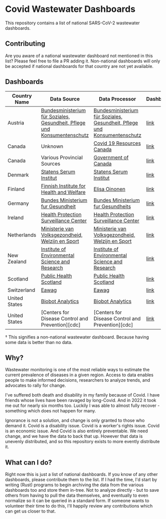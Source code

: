 # Covid Wastewater Dashboards

This repository contains a list of national SARS-CoV-2 wastewater dashboards.

## Contributing

Are you aware of a national wastewater dashboard not mentioned in this list?
Please feel free to file a PR adding it. Non-national dashboards will only be
accepted if national dashboards for that country are not yet available.

## Dashboards

| Country Name  | Data Source                                                                        | Data Processor                                                                     | Dashboard           |
| ------------- | ---------------------------------------------------------------------------------- | ---------------------------------------------------------------------------------- | ------------------- |
| Austria       | [Bundesministerium für Soziales, Gesundheit, Pflege und Konsumentenschutz][bsgpkg] | [Bundesministerium für Soziales, Gesundheit, Pflege und Konsumentenschutz][bsgpkg] | [link][austria]     |
| Canada        | Unknown                                                                            | [Covid 19 Resources Canada](https://covid19resources.ca/about-us/)                 | [link][canada]      |
| Canada        | Various Provincial Sources                                                         | [Government of Canada](govcan)                                                     | [link][canada2]     |
| Denmark       | [Statens Serum Institut][SSI]                                                      | [Statens Serum Institut][SSI]                                                      | [link][denmark]     |
| Finland       | [Finnish Institute for Health and Welfare][THL]                                    | [Elisa Oinonen](https://www.linkedin.com/in/elisaoi/)                              | [link][finland]     |
| Germany       | [Bundes Ministerium fur Gesundheit][bmg]                                           | [Bundes Ministerium fur Gesundheits][bmg]                                          | [link][germany]     |
| Ireland       | [Health Protection Surveillance Center][hpsc]                                      | [Health Protection Surveillance Center][hpsc]                                      | [link][ireland]     |
| Netherlands   | [Ministerie van Volksgezondheid, Welzijn en Sport][vws]                            | [Ministerie van Volksgezondheid, Welzijn en Sport][vws]                            | [link][netherlands] |
| New Zealand   | [Institute of Environmental Science and Research][esr]                             | [Institute of Environmental Science and Research][esr]                             | [link][nz]          |
| Scotland      | [Public Health Scotland][phs]                                                      | [Public Health Scotland][phs]                                                      | [link][scotland]    |
| Switzerland   | [Eawag][Eawag]                                                                     | [Eawag][Eawag]                                                                     | [link][switzerland] |
| United States | [Biobot Analytics](https://biobot.io/about/)                                       | [Biobot Analytics](https://biobot.io/about/)                                       | [link][usa1]        |
| United States | [Centers for Disease Control and Prevention][cdc]                                  | [Centers for Disease Control and Prevention][cdc]                                  | [link][usa2]        |

[austria]: https://abwassermonitoring.at/dashboard/
[canada2]: https://health-infobase.canada.ca/covid-19/wastewater/
[canada]: https://covid19resources.ca/covid-hazard-index
[denmark]: https://www.ssi.dk/sygdomme-beredskab-og-forskning/sygdomsovervaagning/c/covid-19---spildevandsovervaagning
[finland]: https://www.koronatilastot.fi/fi/jatevesi/
[germany]: https://corona-pandemieradar.de/de/abwasser
[ireland]: https://www.hpsc.ie/a-z/nationalwastewatersurveillanceprogramme/2024wastewatersurveillanceprogrammereports/
[netherlands]: https://coronadashboard.rijksoverheid.nl/landelijk/rioolwater
[nz]: https://poops.nz
[scotland]: https://scotland.shinyapps.io/phs-respiratory-covid-19/
[switzerland]: https://sensors-eawag.ch/sars/geneve.html
[usa1]: https://biobot.io/data/
[usa2]: https://www.cdc.gov/nwss/rv/COVID19-nationaltrend.html

[bsgpkg]: https://www.sozialministerium.at
[SSI]: https://www.ssi.dk
[THL]: https://thl.fi/en/main-page
[bmg]: https://www.bundesgesundheitsministerium.de
[vws]: https://www.rijksoverheid.nl/ministeries/ministerie-van-volksgezondheid-welzijn-en-sport
[hpsc]: https://www.hpsc.ie
[phs]: https://www.publichealthscotland.scot
[Eawag]: https://www.eawag.ch/en/
[govcan]: https://www.canada.ca
[esr]: http://www.esr.cri.nz/

† This signifies a non-national wastewater dashboard. Because having some data
is better than no data.

## Why?

Wastewater monitoring is one of the most reliable ways to estimate the current
prevalence of diseases in a given region. Access to data enables people to make
informed decisions, researchers to analyze trends, and advocates to rally for
change.

I've suffered both death and disability in my family because of Covid. I have
friends whose lives have been ravaged by long-Covid. And in 2022 it took me out
for nearly six months too. Luckily I was able to almost fully recover -
something which does not happen for many.

Ignorance is not a solution, and change is only granted to those who demand it.
Covid is a disability issue. Covid is a worker's rights issue. Covid is an
economic issue. And Covid is also entirely preventable. We need change, and we
have the data to back that up. However that data is unevenly distributed, and so
this repository exists to more evently distribute it.

## What can I do?

Right now this is just a list of national dashboards. If you know of any other
dashboards, please contribute them to the list. If I had the time, I'd start
by writing (Rust) programs to begin archiving the data from the various dashboards
too and store them in-tree. Not to analyze directly - but to save others from
having to pull the data themselves, and eventually to even normalize so it can
be queried in a standard form. If someone wants to volunteer their time to do
this, I'll happily review any contributions which can get us closer to that.

